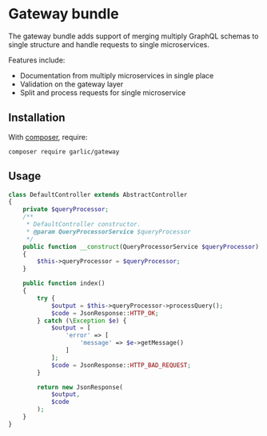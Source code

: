 # Gateway bundle

The gateway bundle adds support of merging multiply GraphQL schemas to single structure and handle requests to single microservices. 

Features include:
- Documentation from multiply microservices in single place
- Validation on the gateway layer
- Split and process requests for single microservice

Installation
------------


With [composer](https://getcomposer.org), require:

`composer require garlic/gateway`

Usage
-----

```php 
class DefaultController extends AbstractController
{
    private $queryProcessor;
    /**
     * DefaultController constructor.
     * @param QueryProcessorService $queryProcessor
     */
    public function __construct(QueryProcessorService $queryProcessor)
    {
        $this->queryProcessor = $queryProcessor;
    }

    public function index()
    {
        try {
            $output = $this->queryProcessor->processQuery();
            $code = JsonResponse::HTTP_OK;
        } catch (\Exception $e) {
            $output = [
                'error' => [
                    'message' => $e->getMessage()
                ]
            ];
            $code = JsonResponse::HTTP_BAD_REQUEST;
        }

        return new JsonResponse(
            $output,
            $code
        );
    }
}

```
